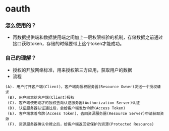 # oauth

### 怎么使用的？
- 再数据提供端和数据使用端之间加上一层权限校验的机制，存储数据之前通过接口获取token，存储的时候要带上这个token才能成功。

### 自己的理解？
- 授权的开放网络标准，用来授权第三方应用，获取用户的数据
- 流程
```
(A). 用户打开客户端(Client)，客户端向授权服务器(Resource Owner)发送一个授权请求
 (B). 用户同意给客户端(Client)授权
 (C). 客户端使用刚才的授权去向认证服务器(Authorization Server)认证
 (D). 认证服务器认证通过后，会给客户端发放令牌(Access Token)
 (E). 客户端拿着令牌(Access Token)，去向资源服务器(Resource Server)申请获取资源
 (F). 资源服务器确认令牌之后，给客户端返回受保护的资源(Protected Resource)
```